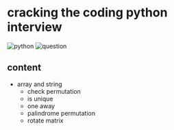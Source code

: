 # cracking the coding python interview
![python](	https://img.shields.io/badge/Python-14354C?style=for-the-badge&logo=python&logoColor=white)
![question](https://img.shields.io/badge/Question-14354C?style=for-the-badge&logo=Quest&logoColor=white)

## content
- array and string
  - check permutation
  - is unique
  - one away
  - palindrome permutation
  - rotate matrix
